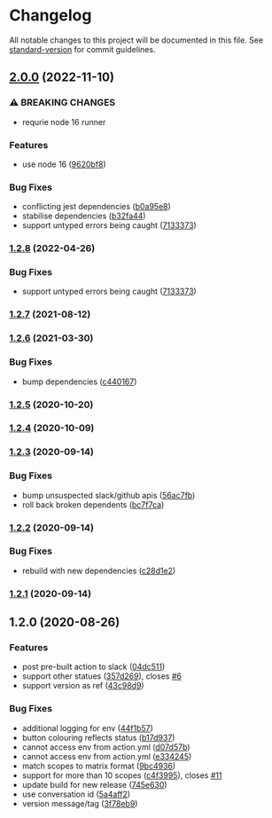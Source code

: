 # Changelog

All notable changes to this project will be documented in this file. See [standard-version](https://github.com/conventional-changelog/standard-version) for commit guidelines.

## [2.0.0](https://github.com/actions/typescript-action/compare/v1.2.7...v2.0.0) (2022-11-10)


### ⚠ BREAKING CHANGES

* requrie node 16 runner

### Features

* use node 16 ([9620bf8](https://github.com/actions/typescript-action/commit/9620bf84c27420aa1600f17ebd16a2bfde8b33b9))


### Bug Fixes

* conflicting jest dependencies ([b0a95e8](https://github.com/actions/typescript-action/commit/b0a95e84e52f0bf3ca1271e52c3c4b6db1d33d0b))
* stabilise dependencies ([b32fa44](https://github.com/actions/typescript-action/commit/b32fa44bbb83cb35bba3e93cd68cf1df7d5a918a))
* support untyped errors being caught ([7133373](https://github.com/actions/typescript-action/commit/7133373d1071e8c25be594d231d69954194e4fcc))

### [1.2.8](https://github.com/actions/typescript-action/compare/v1.2.7...v1.2.8) (2022-04-26)


### Bug Fixes

* support untyped errors being caught ([7133373](https://github.com/actions/typescript-action/commit/7133373d1071e8c25be594d231d69954194e4fcc))

### [1.2.7](https://github.com/actions/typescript-action/compare/v1.2.6...v1.2.7) (2021-08-12)

### [1.2.6](https://github.com/actions/typescript-action/compare/v1.2.5...v1.2.6) (2021-03-30)


### Bug Fixes

* bump dependencies ([c440167](https://github.com/actions/typescript-action/commit/c440167ff4797bcd3245398ed50b03b445d9c907))

### [1.2.5](https://github.com/actions/typescript-action/compare/v1.2.4...v1.2.5) (2020-10-20)

### [1.2.4](https://github.com/actions/typescript-action/compare/v1.2.3...v1.2.4) (2020-10-09)

### [1.2.3](https://github.com/actions/typescript-action/compare/v1.2.2...v1.2.3) (2020-09-14)


### Bug Fixes

* bump unsuspected slack/github apis ([56ac7fb](https://github.com/actions/typescript-action/commit/56ac7fb2199491b0225627b7050eaac00f6116ae))
* roll back broken dependents ([bc7f7ca](https://github.com/actions/typescript-action/commit/bc7f7ca8f8cf9a5e14fc7060f16d39692fe6cf10))

### [1.2.2](https://github.com/actions/typescript-action/compare/v1.2.1...v1.2.2) (2020-09-14)


### Bug Fixes

* rebuild with new dependencies ([c28d1e2](https://github.com/actions/typescript-action/commit/c28d1e2511b248d8f3dbe5d6194ba9fd270ace89))

### [1.2.1](https://github.com/actions/typescript-action/compare/v1.2.0...v1.2.1) (2020-09-14)

## 1.2.0 (2020-08-26)


### Features

* post pre-built action to slack ([04dc511](https://github.com/actions/typescript-action/commit/04dc5113e85afe11e56ae610b024aa8cff0bf0c1))
* support other statues ([357d269](https://github.com/actions/typescript-action/commit/357d2692075709b0eed09da33c1721bba679dc78)), closes [#6](https://github.com/actions/typescript-action/issues/6)
* support version as ref ([43c98d9](https://github.com/actions/typescript-action/commit/43c98d9394290d9eb2a9944e658a56309ac4ba72))


### Bug Fixes

* additional logging for env ([44f1b57](https://github.com/actions/typescript-action/commit/44f1b573115b8e66e4556b810468e84c958eefe7))
* button colouring reflects status ([b17d937](https://github.com/actions/typescript-action/commit/b17d937e824bfbb9fe9686c6c93fcebfc984838d))
* cannot access env from action.yml ([d07d57b](https://github.com/actions/typescript-action/commit/d07d57bc65283d78bfe72febc8796752df2403d9))
* cannot access env from action.yml ([e334245](https://github.com/actions/typescript-action/commit/e33424521d4c0176a856fa5344769e4266ae54d5))
* match scopes to matrix format ([9bc4936](https://github.com/actions/typescript-action/commit/9bc49363b8876bd8ffaa5d1a620d8043da468b89))
* support for more than 10 scopes ([c4f3995](https://github.com/actions/typescript-action/commit/c4f39956adbeb6f89750c4d41f35da8b10f6dc5e)), closes [#11](https://github.com/actions/typescript-action/issues/11)
* update build for new release ([745e630](https://github.com/actions/typescript-action/commit/745e6306c9f92a2137fd6985cd7b01fda6376c19))
* use conversation id ([5a4aff2](https://github.com/actions/typescript-action/commit/5a4aff2190cdbfe1ead6ddea9bbd8b6f66ba9c19))
* version message/tag ([3f78eb9](https://github.com/actions/typescript-action/commit/3f78eb9b0ba970c25223e85f42f1656f394f1ae8))

